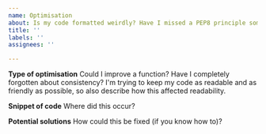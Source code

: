 ```yaml
---
name: Optimisation
about: Is my code formatted weirdly? Have I missed a PEP8 principle somewhere? Please tell me!
title: ''
labels: ''
assignees: ''

---
```


**Type of optimisation**
Could I improve a function? Have I completely forgotten about consistency? I'm trying to keep my code as readable and as friendly as possible, so also describe how this affected readability.

**Snippet of code**
Where did this occur?

**Potential solutions**
How could this be fixed (if you know how to)?
